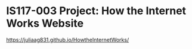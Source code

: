 # IS117-003 Project: How the Internet Works Website
https://juliaag831.github.io/HowtheInternetWorks/
